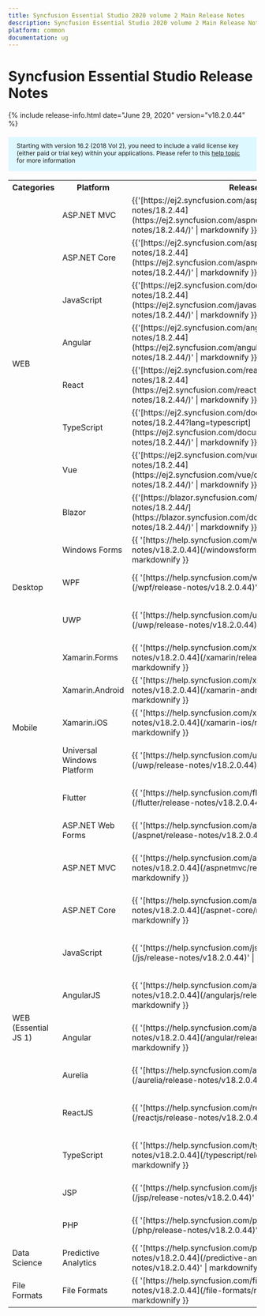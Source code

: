 ```yaml
---
title: Syncfusion Essential Studio 2020 volume 2 Main Release Notes  
description: Syncfusion Essential Studio 2020 volume 2 Main Release Notes  
platform: common
documentation: ug
---
```


# Syncfusion Essential Studio  Release Notes  

{% include release-info.html date="June 29, 2020"   version="v18.2.0.44" %} 

<style>
#license {
    font-size: .88em!important;
margin-top: 1.5em;     margin-bottom: 1.5em;
    background-color: #def8ff;
    padding: 10px 17px 14px;
}
</style>

<div id="license">
Starting with version 16.2 (2018 Vol 2), you need to include a valid license key (either paid or trial key) within your applications. 
Please refer to this <a href="/common/essential-studio/licensing/license-key">help topic</a> for more information 
</div>



<table>
<tr>
<th>
Categories</th><th>
Platform</th><th>
Release Notes</th><th>
Read Me</th></tr>
<tr>
<td rowspan="8">
WEB 
</td>
<td>
ASP.NET MVC
</td>
<td>{{'[https://ej2.syncfusion.com/aspnetmvc/documentation/release-notes/18.2.44](https://ej2.syncfusion.com/aspnetmvc/documentation/release-notes/18.2.44/)' | markdownify }}
</td>
<td>{{'[http://files2.syncfusion.com/Installs/v18.2.0.44/ReadMe/web/ASPMVC.html](http://files2.syncfusion.com/Installs/v18.2.0.44/ReadMe/web/ASPMVC.html)' | markdownify }}
</td>
</tr>
<tr>
<td>
ASP.NET Core	
</td>
<td>{{'[https://ej2.syncfusion.com/aspnetcore/documentation/release-notes/18.2.44](https://ej2.syncfusion.com/aspnetcore/documentation/release-notes/18.2.44/)' | markdownify }}
</td>
<td>{{'[http://files2.syncfusion.com/Installs/v18.2.0.44/ReadMe/web/ASPNETCORE.html](http://files2.syncfusion.com/Installs/v18.2.0.44/ReadMe/web/ASPNETCORE.html)' | markdownify }}
</td>
</tr>
<tr>
<td>
JavaScript
</td>
<td>{{'[https://ej2.syncfusion.com/documentation/release-notes/18.2.44](https://ej2.syncfusion.com/javascript/documentation/release-notes/18.2.44/)' | markdownify }}
</td>
<td>{{'[http://files2.syncfusion.com/Installs/v18.2.0.44/ReadMe/web/JavaScript.html](http://files2.syncfusion.com/Installs/v18.2.0.44/ReadMe/web/JavaScript.html)' | markdownify }}
</td>
</tr>
<tr>
<td>
Angular
</td>
<td>{{'[https://ej2.syncfusion.com/angular/documentation/release-notes/18.2.44](https://ej2.syncfusion.com/angular/documentation/release-notes/18.2.44/)' | markdownify }}
</td>
<td>{{'[http://files2.syncfusion.com/Installs/v18.2.0.44/ReadMe/web/Angular.html](http://files2.syncfusion.com/Installs/v18.2.0.44/ReadMe/web/Angular.html)' | markdownify }}
</td>
</tr>
<tr>
<td>
React
</td>
<td>{{'[https://ej2.syncfusion.com/react/documentation/release-notes/18.2.44](https://ej2.syncfusion.com/react/documentation/release-notes/18.2.44/)' | markdownify }}
</td>
<td>{{'[http://files2.syncfusion.com/Installs/v18.2.0.44/ReadMe/web/React.html](http://files2.syncfusion.com/Installs/v18.2.0.44/ReadMe/web/React.html)' | markdownify }}
</td>
</tr>
<tr>
<td>
TypeScript
</td>
<td>{{'[https://ej2.syncfusion.com/documentation/release-notes/18.2.44?lang=typescript](https://ej2.syncfusion.com/documentation/release-notes/18.2.44/)' | markdownify }}
</td>
<td>{{'[http://files2.syncfusion.com/Installs/v18.2.0.44/ReadMe/web/TypeScript.html](http://files2.syncfusion.com/Installs/v18.2.0.44/ReadMe/web/TypeScript.html)' | markdownify }}
</td>
</tr>
<tr>
<td>
Vue
</td>
<td>{{'[https://ej2.syncfusion.com/vue/documentation/release-notes/18.2.44](https://ej2.syncfusion.com/vue/documentation/release-notes/18.2.44/)' | markdownify }}
</td>
<td>{{'[http://files2.syncfusion.com/Installs/v18.2.0.44/ReadMe/web/Vue.html](http://files2.syncfusion.com/Installs/v18.2.0.44/ReadMe/web/Vue.html)' | markdownify }}
</td>
</tr>
<tr>
<td>
Blazor
</td>
<td>{{'[https://blazor.syncfusion.com/documentation/release-notes/18.2.44/](https://blazor.syncfusion.com/documentation/release-notes/18.2.44/)' | markdownify }}
</td>
<td>{{'[http://files2.syncfusion.com/Installs/v18.2.0.44/ReadMe/web/Blazor.html](http://files2.syncfusion.com/Installs/v18.2.0.44/ReadMe/web/Blazor.html)' | markdownify }}
</td>
</tr>
<tr>
<td rowspan="3">
Desktop
</td>
<td>
Windows Forms
</td>
<td>{{ '[https://help.syncfusion.com/windowsforms/release-notes/v18.2.0.44](/windowsforms/release-notes/v18.2.0.44)' | markdownify }}
</td>
<td>{{ '[http://files2.syncfusion.com/Installs/v18.2.0.44/ReadMe/WindowsForms.html](http://files2.syncfusion.com/Installs/v18.2.0.44/ReadMe/WindowsForms.html)' | markdownify }}
</td>
</tr>
<tr>
<td>
WPF
</td>
<td>{{ '[https://help.syncfusion.com/wpf/release-notes/v18.2.0.44](/wpf/release-notes/v18.2.0.44)' | markdownify }}
</td>
<td>{{ '[http://files2.syncfusion.com/Installs/v18.2.0.44/ReadMe/WPF.html](http://files2.syncfusion.com/Installs/v18.2.0.44/ReadMe/WPF.html)' | markdownify }}
</td>
</tr>
<tr>
<td>
UWP
</td>
<td>{{ '[https://help.syncfusion.com/uwp/release-notes/v18.2.0.44](/uwp/release-notes/v18.2.0.44)' | markdownify }}
</td>
<td>{{ '[http://files2.syncfusion.com/Installs/v18.2.0.44/ReadMe/UniversalWindows.html](http://files2.syncfusion.com/Installs/v18.2.0.44/ReadMe/UniversalWindows.html)' | markdownify }}
</td>
</tr>
<tr>
<td rowspan="5">
Mobile
</td>
<td>
Xamarin.Forms
</td>
<td>{{ '[https://help.syncfusion.com/xamarin/release-notes/v18.2.0.44](/xamarin/release-notes/v18.2.0.44)' | markdownify }}
</td>
<td>{{ '[http://files2.syncfusion.com/Installs/v18.2.0.44/ReadMe/Xamarin_Forms.html](http://files2.syncfusion.com/Installs/v18.2.0.44/ReadMe/Xamarin_Forms.html)' | markdownify }}
</td>
</tr>
<tr>
<td>
Xamarin.Android
</td>
<td>{{ '[https://help.syncfusion.com/xamarin-android/release-notes/v18.2.0.44](/xamarin-android/release-notes/v18.2.0.44)' | markdownify }}
</td>
<td>{{ '[http://files2.syncfusion.com/Installs/v18.2.0.44/ReadMe/Xamarin_Forms.html](http://files2.syncfusion.com/Installs/v18.2.0.44/ReadMe/Xamarin_Forms.html)' | markdownify }}
</td>
</tr>
<tr>
<td>
Xamarin.iOS
</td>
<td>{{ '[https://help.syncfusion.com/xamarin-ios/release-notes/v18.2.0.44](/xamarin-ios/release-notes/v18.2.0.44)' | markdownify }}
</td>
<td>{{ '[http://files2.syncfusion.com/Installs/v18.2.0.44/ReadMe/Xamarin_Forms.html](http://files2.syncfusion.com/Installs/v18.2.0.44/ReadMe/Xamarin_Forms.html)' | markdownify }}
</td>
</tr>
<tr>
<td>
Universal Windows Platform
</td>
<td>{{ '[https://help.syncfusion.com/uwp/release-notes/v18.2.0.44](/uwp/release-notes/v18.2.0.44)' | markdownify }}
</td>
<td>{{ '[http://files2.syncfusion.com/Installs/v18.2.0.44/ReadMe/UniversalWindows.html](http://files2.syncfusion.com/Installs/v18.2.0.44/ReadMe/UniversalWindows.html)' | markdownify }}
</td>
</tr>
<tr>
<td>
Flutter
</td>
<td>{{ '[https://help.syncfusion.com/flutter/release-notes/v18.2.0.44](/flutter/release-notes/v18.2.0.44)' | markdownify }}
</td>
<td>{{ '[http://files2.syncfusion.com/Installs/v18.2.0.44/ReadMe/Flutter.html](http://files2.syncfusion.com/Installs/v18.2.0.44/ReadMe/Flutter.html)' | markdownify }}
</td>
</tr>
<tr>
<td rowspan="11">
WEB (Essential JS 1)
</td>
<td>
ASP.NET Web Forms
</td>
<td>{{ '[https://help.syncfusion.com/aspnet/release-notes/v18.2.0.44](/aspnet/release-notes/v18.2.0.44)' | markdownify }}
</td>
<td>{{ '[http://files2.syncfusion.com/Installs/v18.2.0.44/ReadMe/essential-js1/ASP.html](http://files2.syncfusion.com/Installs/v18.2.0.44/ReadMe/essential-js1/ASP.html)' | markdownify }}
</td>
</tr>
<tr>
<td>
ASP.NET MVC
</td>
<td>{{ '[https://help.syncfusion.com/aspnetmvc/release-notes/v18.2.0.44](/aspnetmvc/release-notes/v18.2.0.44)' | markdownify }}
</td>
<td>{{ '[http://files2.syncfusion.com/Installs/v18.2.0.44/ReadMe/essential-js1/ASPMVC.html](http://files2.syncfusion.com/Installs/v18.2.0.44/ReadMe/essential-js1/ASPMVC.html)' | markdownify }}
</td>
</tr>
<tr>
<td>
ASP.NET Core
</td>
<td>{{ '[https://help.syncfusion.com/aspnet-core/release-notes/v18.2.0.44](/aspnet-core/release-notes/v18.2.0.44)' | markdownify }}
</td>
<td>
{{ '[http://files2.syncfusion.com/Installs/v18.2.0.44/ReadMe/essential-js1/ASPNETCORE.html](http://files2.syncfusion.com/Installs/v18.2.0.44/ReadMe/essential-js1/ASPNETCORE.html)' | markdownify }}
</td>
</tr>
<tr>
<td>
JavaScript
</td>
<td>{{ '[https://help.syncfusion.com/js/release-notes/v18.2.0.44](/js/release-notes/v18.2.0.44)' | markdownify }}
</td>
<td>{{ '[http://files2.syncfusion.com/Installs/v18.2.0.44/ReadMe/essential-js1/JavaScript.html](http://files2.syncfusion.com/Installs/v18.2.0.44/ReadMe/essential-js1/JavaScript.html)' | markdownify }}
</td>
</tr>
<tr>
<td>
AngularJS
</td>
<td>{{ '[https://help.syncfusion.com/angularjs/release-notes/v18.2.0.44](/angularjs/release-notes/v18.2.0.44)' | markdownify }}
</td>
<td>{{ '[http://files2.syncfusion.com/Installs/v18.2.0.44/ReadMe/essential-js1/AngularJS.html](http://files2.syncfusion.com/Installs/v18.2.0.44/ReadMe/essential-js1/AngularJS.html)' | markdownify }}
</td>
</tr>
<tr>
<td>
Angular
</td>
<td>{{ '[https://help.syncfusion.com/angular/release-notes/v18.2.0.44](/angular/release-notes/v18.2.0.44)' | markdownify }}
</td>
<td>{{ '[http://files2.syncfusion.com/Installs/v18.2.0.44/ReadMe/essential-js1/Angular.html](http://files2.syncfusion.com/Installs/v18.2.0.44/ReadMe/essential-js1/Angular.html)' | markdownify }}
</td>
</tr>
<tr>
<td>
Aurelia
</td>
<td>{{ '[https://help.syncfusion.com/aurelia/release-notes/v18.2.0.44](/aurelia/release-notes/v18.2.0.44)' | markdownify }}
</td>
<td>{{ '[http://files2.syncfusion.com/Installs/v18.2.0.44/ReadMe/essential-js1/Aurelia.html](http://files2.syncfusion.com/Installs/v18.2.0.44/ReadMe/essential-js1/Aurelia.html)' | markdownify }}
</td>
</tr>
<tr>
<td>
ReactJS
</td>
<td>{{ '[https://help.syncfusion.com/reactjs/release-notes/v18.2.0.44](/reactjs/release-notes/v18.2.0.44)' | markdownify }}
</td>
<td>{{ '[http://files2.syncfusion.com/Installs/v18.2.0.44/ReadMe/essential-js1/ReactJS.html](http://files2.syncfusion.com/Installs/v18.2.0.44/ReadMe/essential-js1/ReactJS.html)' | markdownify }}
</td>
</tr>
<tr>
<td>
TypeScript
</td>
<td>{{ '[https://help.syncfusion.com/typescript/release-notes/v18.2.0.44](/typescript/release-notes/v18.2.0.44)' | markdownify }}
</td>
<td>{{ '[http://files2.syncfusion.com/Installs/v18.2.0.44/ReadMe/essential-js1/TypeScript.html](http://files2.syncfusion.com/Installs/v18.2.0.44/ReadMe/essential-js1/TypeScript.html)' | markdownify }}
</td>
</tr>
<tr>
<td>
JSP
</td>
<td>{{ '[https://help.syncfusion.com/jsp/release-notes/v18.2.0.44](/jsp/release-notes/v18.2.0.44)' | markdownify }}
</td>
<td>{{ '[http://files2.syncfusion.com/Installs/v18.2.0.44/ReadMe/essential-js1/JSP.html](http://files2.syncfusion.com/Installs/v18.2.0.44/ReadMe/essential-js1/JSP.html)' | markdownify }}
</td>
</tr>
<tr>
<td>
PHP
</td>
<td>{{ '[https://help.syncfusion.com/php/release-notes/v18.2.0.44](/php/release-notes/v18.2.0.44)' | markdownify }}
</td>
<td>{{ '[http://files2.syncfusion.com/Installs/v18.2.0.44/ReadMe/essential-js1/PHP.html](http://files2.syncfusion.com/Installs/v18.2.0.44/ReadMe/essential-js1/PHP.html)' | markdownify }}
</td>
</tr>
<tr>
<td>
Data Science
</td>
<td>
Predictive Analytics
</td>
<td>{{ '[https://help.syncfusion.com/predictive-analytics/release-notes/v18.2.0.44](/predictive-analytics/release-notes/v18.2.0.44)' | markdownify }}
</td>
<td>
</td>
</tr>
<tr>
<td>
File Formats
</td>
<td>
File Formats
</td>
<td>{{ '[https://help.syncfusion.com/file-formats/release-notes/v18.2.0.44](/file-formats/release-notes/v18.2.0.44)' | markdownify }}
</td>
<td>
</td>
</tr>
</table>